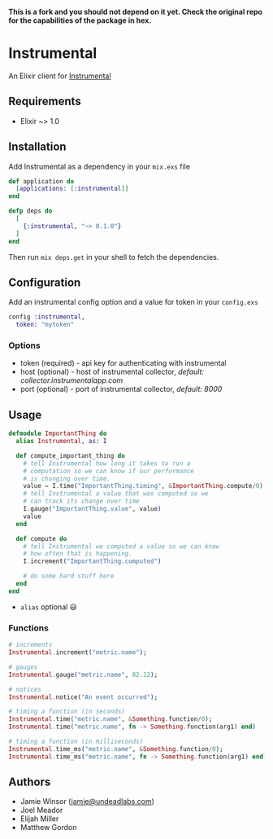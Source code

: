 **This is a fork and you should not depend on it yet. Check the original repo for the capabilities of the package in hex.**

# Instrumental

An Elixir client for [Instrumental](http://instrumentalapp.com)

## Requirements

* Elixir ~> 1.0

## Installation

Add Instrumental as a dependency in your `mix.exs` file

```elixir
def application do
  [applications: [:instrumental]]
end

defp deps do
  [
    {:instrumental, "~> 0.1.0"}
  ]
end
```

Then run `mix deps.get` in your shell to fetch the dependencies.

## Configuration

Add an instrumental config option and a value for token in your `config.exs`

```elixir
config :instrumental,
  token: "mytoken"
```

### Options

  * token (required) - api key for authenticating with instrumental
  * host (optional) - host of instrumental collector, *default: collector.instrumentalapp.com*
  * port (optional) - port of instrumental collector, *default: 8000*


## Usage

```elixir
defmodule ImportantThing do
  alias Instrumental, as: I

  def compute_important_thing do
    # tell Instrumental how long it takes to run a
    # computation so we can know if our performance
    # is changing over time.
    value = I.time("ImportantThing.timing", &ImportantThing.compute/0)
    # tell Instrumental a value that was computed so we
    # can track its change over time
    I.gauge("ImportantThing.value", value)
    value
  end

  def compute do
    # tell Instrumental we computed a value so we can know
    # how often that is happening.
    I.increment("ImportantThing.computed")

    # do some hard stuff here
  end
end

```
* `alias` optional :smiley:


### Functions

```elixir
# increments
Instrumental.increment("metric.name");

# gauges
Instrumental.gauge("metric.name", 82.12);

# notices
Instrumental.notice("An event occurred");

# timing a function (in seconds)
Instrumental.time("metric.name", &Something.function/0);
Instrumental.time("metric.name", fn -> Something.function(arg1) end)

# timing a function (in milliseconds)
Instrumental.time_ms("metric.name", &Something.function/0);
Instrumental.time_ms("metric.name", fn -> Something.function(arg1) end)

```

## Authors

* Jamie Winsor (<jamie@undeadlabs.com>)
* Joel Meador
* Elijah Miller
* Matthew Gordon
